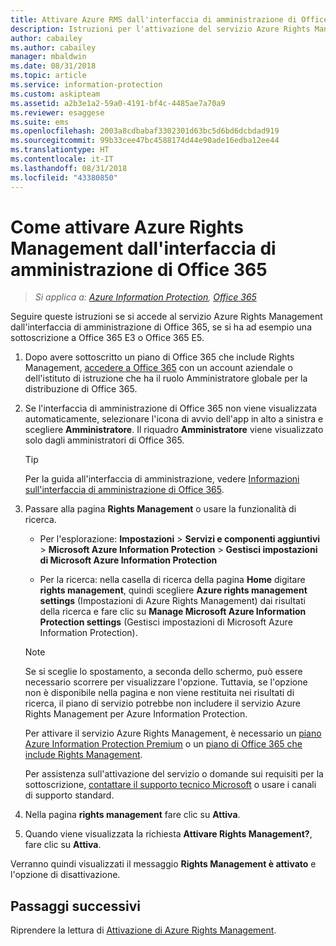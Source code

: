 ```yaml
---
title: Attivare Azure RMS dall'interfaccia di amministrazione di Office 365 - AIP
description: Istruzioni per l'attivazione del servizio Azure Rights Management se si usa la nuova versione dell'interfaccia di amministrazione di Office 365.
author: cabailey
ms.author: cabailey
manager: mbaldwin
ms.date: 08/31/2018
ms.topic: article
ms.service: information-protection
ms.custom: askipteam
ms.assetid: a2b3e1a2-59a0-4191-bf4c-4485ae7a70a9
ms.reviewer: esaggese
ms.suite: ems
ms.openlocfilehash: 2003a8cdbabaf3302301d63bc5d6bd6dcbdad919
ms.sourcegitcommit: 99b33cee47bc4588174d44e90ade16edba12ee44
ms.translationtype: HT
ms.contentlocale: it-IT
ms.lasthandoff: 08/31/2018
ms.locfileid: "43380850"
---
```

# <a name="how-to-activate-azure-rights-management-from-the-office-365-admin-center"></a>Come attivare Azure Rights Management dall'interfaccia di amministrazione di Office 365

>*Si applica a: [Azure Information Protection](https://azure.microsoft.com/pricing/details/information-protection), [Office 365](http://download.microsoft.com/download/E/C/F/ECF42E71-4EC0-48FF-AA00-577AC14D5B5C/Azure_Information_Protection_licensing_datasheet_EN-US.pdf)*

Seguire queste istruzioni se si accede al servizio Azure Rights Management dall'interfaccia di amministrazione di Office 365, se si ha ad esempio una sottoscrizione a Office 365 E3 o Office 365 E5.

1. Dopo avere sottoscritto un piano di Office 365 che include Rights Management, [accedere a Office 365](https://portal.office.com/) con un account aziendale o dell'istituto di istruzione che ha il ruolo Amministratore globale per la distribuzione di Office 365.

2. Se l'interfaccia di amministrazione di Office 365 non viene visualizzata automaticamente, selezionare l'icona di avvio dell'app in alto a sinistra e scegliere **Amministratore**. Il riquadro **Amministratore** viene visualizzato solo dagli amministratori di Office 365.

    > [!TIP]
    > Per la guida all'interfaccia di amministrazione, vedere [Informazioni sull'interfaccia di amministrazione di Office 365](https://support.office.com/article/About-the-Office-365-Admin-Center-758befc4-0888-4009-9f14-0d147402fd23).

3. Passare alla pagina **Rights Management** o usare la funzionalità di ricerca.
    
    - Per l'esplorazione: **Impostazioni** > **Servizi e componenti aggiuntivi** > **Microsoft Azure Information Protection** > **Gestisci impostazioni di Microsoft Azure Information Protection**
    
    - Per la ricerca: nella casella di ricerca della pagina **Home** digitare **rights management**, quindi scegliere **Azure rights management settings** (Impostazioni di Azure Rights Management) dai risultati della ricerca e fare clic su **Manage Microsoft Azure Information Protection settings** (Gestisci impostazioni di Microsoft Azure Information Protection). 
    
    > [!NOTE]
    >Se si sceglie lo spostamento, a seconda dello schermo, può essere necessario scorrere per visualizzare l'opzione. Tuttavia, se l'opzione non è disponibile nella pagina e non viene restituita nei risultati di ricerca, il piano di servizio potrebbe non includere il servizio Azure Rights Management per Azure Information Protection.
    >
    >Per attivare il servizio Azure Rights Management, è necessario un [piano Azure Information Protection Premium](https://www.microsoft.com/cloud-platform/azure-information-protection-pricing) o un [piano di Office 365 che include Rights Management](http://download.microsoft.com/download/E/C/F/ECF42E71-4EC0-48FF-AA00-577AC14D5B5C/Azure_Information_Protection_licensing_datasheet_EN-US.pdf). 
    
    Per assistenza sull'attivazione del servizio o domande sui requisiti per la sottoscrizione, [contattare il supporto tecnico Microsoft](information-support.md#to-contact-microsoft-support) o usare i canali di supporto standard.

4. Nella pagina **rights management** fare clic su **Attiva**.

5. Quando viene visualizzata la richiesta **Attivare Rights Management?**, fare clic su **Attiva**.

Verranno quindi visualizzati il messaggio **Rights Management è attivato** e l'opzione di disattivazione.


## <a name="next-steps"></a>Passaggi successivi
Riprendere la lettura di [Attivazione di Azure Rights Management](activate-service.md#configuring-onboarding-controls-for-a-phased-deployment).

